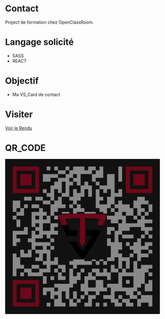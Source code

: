 # Contact

Project de formation chez OpenClassRoom.

# Langage solicité

- SASS
- REACT

# Objectif

- Ma VS_Card de contact

# Visiter

[Voir le Rendu](https://nerion-1337.github.io/Contact/)

# QR_CODE
![screenshot du site](./src/assets/qr-code-vccard.png)
